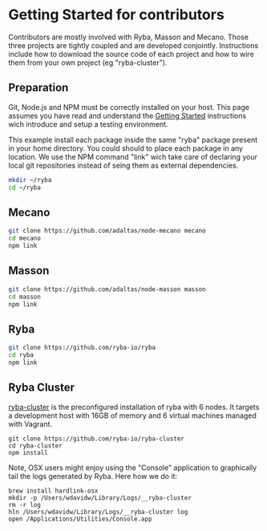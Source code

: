 
# Getting Started for contributors

Contributors are mostly involved with Ryba, Masson and Mecano. Those three
projects are tightly coupled and are developed conjointly. Instructions include
how to download the source code of each project and how to wire them from
your own project (eg "ryba-cluster").



## Preparation

Git, Node.js and NPM must be correctly installed on your host. This page assumes you have
read and understand the [Getting Started][gs] instructions wich introduce and setup a
testing environment.

This example install each package inside the same "ryba" package present in your
home directory. You could should to place each package in any location. We use
the NPM command "link" wich take care of declaring your local git repositories
instead of seing them as external dependencies.

```bash
mkdir ~/ryba
cd ~/ryba
```

## Mecano

```bash
git clone https://github.com/adaltas/node-mecano mecano
cd mecano
npm link
```

## Masson

```bash
git clone https://github.com/adaltas/node-masson masson
cd masson
npm link
```

## Ryba

```bash
git clone https://github.com/ryba-io/ryba
cd ryba
npm link
```

## Ryba Cluster

[ryba-cluster](http://github.com/ryba-io/ryba.git) is the preconfigured
installation of ryba with 6 nodes. It targets a development host with 16GB of
memory and 6 virtual machines managed with Vagrant.

```
git clone https://github.com/ryba-io/ryba-cluster
cd ryba-cluster
npm install
```

Note, OSX users might enjoy using the "Console" application to graphically tail
the logs generated by Ryba. Here how we do it:

```
brew install hardlink-osx
mkdir -p /Users/wdavidw/Library/Logs/__ryba-cluster
rm -r log
hln /Users/wdavidw/Library/Logs/__ryba-cluster log
open /Applications/Utilities/Console.app
```

[gs]: ./getting_started.html
